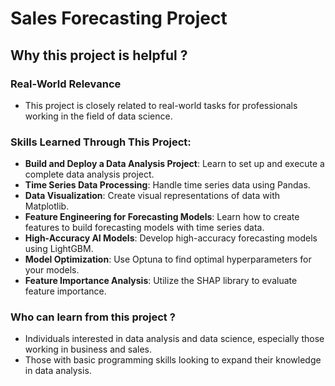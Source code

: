# Sales Forecasting Project

## Why this project is helpful ?

### Real-World Relevance
* This project is closely related to real-world tasks for professionals working in the field of data science.

### Skills Learned Through This Project:
- **Build and Deploy a Data Analysis Project**: Learn to set up and execute a complete data analysis project.
- **Time Series Data Processing**: Handle time series data using Pandas.
- **Data Visualization**: Create visual representations of data with Matplotlib.
- **Feature Engineering for Forecasting Models**: Learn how to create features to build forecasting models with time series data.
- **High-Accuracy AI Models**: Develop high-accuracy forecasting models using LightGBM.
- **Model Optimization**: Use Optuna to find optimal hyperparameters for your models.
- **Feature Importance Analysis**: Utilize the SHAP library to evaluate feature importance.

### Who can learn from this project ?
- Individuals interested in data analysis and data science, especially those working in business and sales.
- Those with basic programming skills looking to expand their knowledge in data analysis.
